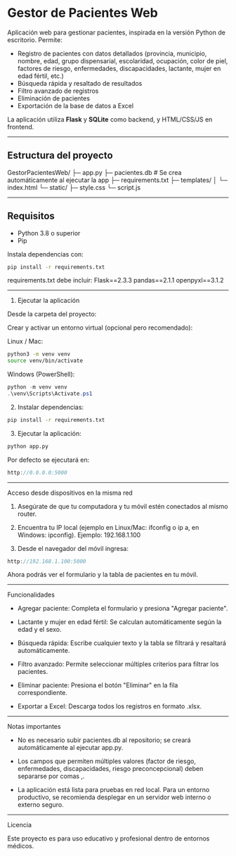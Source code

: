 # Gestor de Pacientes Web

Aplicación web para gestionar pacientes, inspirada en la versión Python de escritorio. Permite:  

- Registro de pacientes con datos detallados (provincia, municipio, nombre, edad, grupo dispensarial, escolaridad, ocupación, color de piel, factores de riesgo, enfermedades, discapacidades, lactante, mujer en edad fértil, etc.)  
- Búsqueda rápida y resaltado de resultados  
- Filtro avanzado de registros  
- Eliminación de pacientes  
- Exportación de la base de datos a Excel  

La aplicación utiliza **Flask** y **SQLite** como backend, y HTML/CSS/JS en frontend.

---

## Estructura del proyecto

GestorPacientesWeb/
├─ app.py
├─ pacientes.db # Se crea automáticamente al ejecutar la app
├─ requirements.txt
├─ templates/
│ └─ index.html
└─ static/
├─ style.css
└─ script.js


---

## Requisitos

- Python 3.8 o superior  
- Pip  

Instala dependencias con:

```bash
pip install -r requirements.txt
```

requirements.txt debe incluir:
Flask==2.3.3
pandas==2.1.1
openpyxl==3.1.2

---

1. Ejecutar la aplicación

Desde la carpeta del proyecto:

Crear y activar un entorno virtual (opcional pero recomendado):

Linux / Mac:

```bash
python3 -m venv venv
source venv/bin/activate
```

Windows (PowerShell):
```powershell
python -m venv venv
.\venv\Scripts\Activate.ps1
```

2. Instalar dependencias:
```bash
pip install -r requirements.txt
```

3. Ejecutar la aplicación:
```bash
python app.py
```

Por defecto se ejecutará en:
```cpp
http://0.0.0.0:5000
```

---

Acceso desde dispositivos en la misma red

1. Asegúrate de que tu computadora y tu móvil estén conectados al mismo router.

2. Encuentra tu IP local (ejemplo en Linux/Mac: ifconfig o ip a, en Windows: ipconfig).
Ejemplo: 192.168.1.100

3. Desde el navegador del móvil ingresa:
```cpp
http://192.168.1.100:5000
```

Ahora podrás ver el formulario y la tabla de pacientes en tu móvil.

---

Funcionalidades

* Agregar paciente: Completa el formulario y presiona "Agregar paciente".

* Lactante y mujer en edad fértil: Se calculan automáticamente según la edad y el sexo.

* Búsqueda rápida: Escribe cualquier texto y la tabla se filtrará y resaltará automáticamente.

* Filtro avanzado: Permite seleccionar múltiples criterios para filtrar los pacientes.

* Eliminar paciente: Presiona el botón "Eliminar" en la fila correspondiente.

* Exportar a Excel: Descarga todos los registros en formato .xlsx.

---

Notas importantes

* No es necesario subir pacientes.db al repositorio; se creará automáticamente al ejecutar app.py.

* Los campos que permiten múltiples valores (factor de riesgo, enfermedades, discapacidades, riesgo preconcepcional) deben separarse por comas ,.

* La aplicación está lista para pruebas en red local. Para un entorno productivo, se recomienda desplegar en un servidor web interno o externo seguro.

---

Licencia

Este proyecto es para uso educativo y profesional dentro de entornos médicos.
